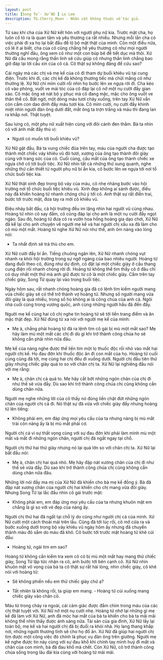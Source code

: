 ```yaml
---
layout: post
title: [Song Tử - Xử Nữ ] Lọ Lem
description: TG.Cherry_Moon - Nhân vật không thuộc về tác giả.
---
```


Từ sau khi cha của Xử Nữ kết hôn với người phụ nữ kia. Trước mặt cha, họ luôn cố tỏ ra là quan tâm và yêu thương ca rất nhiều. Nhưng mỗi lần cha có việc phải đi xa họ lại bắt đầu để lộ bộ mặt thật của mình. Còn một điều nữa, có lẽ ít ai biết, cha của cô cũng chẳng hề yêu thương cô như mọi người thường nghĩ đâu, ông xem cô như một con búp bê để tiết dục mà thôi. Xử Nữ đã cầu mong rằng thần linh sẽ cứu giúp cô nhưng thần linh chẳng bao giờ đáp lại lời cầu xin của cô cả. Cô thật sự không đáng để cứu sao?

Cái ngày mà các chị và mẹ kế của cô đi tham dự buổi khiêu vũ tại cung điện. Trước khi đi, các chị kế đã không thương tiếc mà chửi mắng cô như thường lệ. Xử Nữ chỉ mỉm cười rồi nhìn họ bước lên xe ngựa rời đi. Cha kéo cô vào phòng, vuốt ve mái tóc của cô đáp lại cô nở một nụ cười đầy gian xảo. Cô mặc ông xé nát bộ y phục mà cô đang mặc, mặc cho ông vuốt ve thân thể cô.
Bất ngờ, một dòng máu tươi chảy xuống, trên tay Xử Nữ vẫn còn cầm con dao dính đầy máu tươi kia. Cô mỉm cười, nụ cười đầy khinh miệt nhìn người đàn ông dưới đất, mắt ông ta trợn trắng và máu thì đang lan ra khắp nơi. Thật tuyệt.

Sau lưng cô, một phụ nữ xuất hiện cùng với đôi cánh đen thẳm. Bà ta nhìn cô với ánh mắt đầy thú vị:

- Ngươi có muốn tới buổi khiêu vũ?

Xử Nữ gật đầu. Bà ta vung chiếc đũa trên tay, máu của người cha được tạo thành một chiếc váy khiêu vũ đỏ tươi, xương của ông tạo thành đôi giày cùng với trang sức của cô. Cuối cùng, cầu mắt của ông tạo thành chiếc xe ngựa chở cô tới buổi tiệc. Xử Nữ nhìn tất cả những thứ xung quanh, nghe những thứ cần thiết từ người phụ nữ bí ẩn kia, cô bước lên xe ngựa tới nơi tổ chức buổi tiệc kia.

Xử Nữ thật xinh đẹp trong bộ váy của máu, cô nhẹ nhàng bước vào hội trường nơi tổ chức buổi tiệc khiêu vũ. Xinh đẹp không ai sánh được, điều này đã khiến hoàng tử nhanh chóng chú ý tới cô. Anh thật sự rất điển trai, bước tới trước mặt, đưa tay ra mời cô khiêu vũ.

Điệu nhảy bắt đầu, cả hội trường đều im lặng nhìn hai người vũ cùng nhau. Hoàng tử nhìn cô say đắm, cô cũng đáp lại cho anh là một nụ cười đầy ngọt ngào. Sau đó, hoàng tử đưa cô ra vườn hoa hồng hoàng gia dạo chơi, Xử Nữ đã kể lại cho anh chuyện về người mẹ kế và hai người chị xấu xa đã làm cho cô mù một mắt. Hoàng tử nghe Xử Nữ nói như thế, anh ôm nàng vào lòng nói:

- Ta nhất định sẽ trả thù cho em.

Xử Nữ cười đầy bí ẩn. Tiếng chuông ngân lên, Xử Nữ nhanh chóng vụt nhanh ra khỏi hội trường trong sự ngỡ ngàng của bao nhiêu người. Hoàng tử đang đuổi theo cô, đúng như dự định, cô đặt lại một chiếc giày ở cầu thang cung điện rồi nhanh chóng rời đi. Hoàng tử không thể tìm thấy cô ở đâu chỉ có duy nhất một thứ mà anh giữ được từ cô là một chiếc giày. Cầm trên tay chiếc giày, Song Tử quay lại vào trong buổi tiệc.

Ngày hôm sau, rất nhanh chóng hoàng gia đã có lệnh tìm kiếm người mang vừa chiếc giày sẽ có thể trở thành vợ hoàng tử. Nhưng số người mang vừa đôi giày là quá nhiều, trong số họ không ai là công chúa của anh cả. Ngôi nhà cuối cùng trong vương quốc, anh cùng những người hầu đã đến đấy.

Người mẹ kế cùng hai cô chị nghe tin hoàng tử sẽ tới liền trang điểm và ăn mặc thật đẹp. Xử Nữ đúng từ xa nói với người mẹ kế của mình:

- Mẹ à, chẳng phải hoàng tử đã ra lệnh tìm cô gái bị mù một mắt sao? Mẹ hãy làm mù một mắt các chị đi dù gì khi trở thành công chúa họ sẽ không cần phải nhìn nữa đâu.

Mẹ kế của nàng nghe được thế liền tìm một lọ thuốc độc rồi nhỏ vào mắt hai người chị kế. Họ đau đớn khi thuốc độc ăn đi con mắt của họ. Hoàng tử cuối cùng cũng đã tới, mẹ cùng hai chị đều đi xuống dưới. Người chị đầu tiên thử giày nhưng chiếc giày quá to so với chân chị ta. Xử Nữ lại nghiêng đầu nói với mẹ rằng:

- Mẹ à, chân chị cả quá to. Mẹ hãy cắt bớt những ngón chân của chị đi như thế sẽ vừa đấy. Dù sao khi trở thành công chúa chị cũng không cần dùng chân nữa.

Người mẹ nghe những lời của cô thấy nó đúng liền chặt đứt những ngón chân của người chị cả đi. Nó thật sự đã vừa với chiếc giày đấy nhưng hoàng tử lên tiếng:

- Không phải em, em đáp ứng mọi yêu cầu của ta nhưng nàng bị mù mắt trái còn nàng ấy là bị mù mắt phải cơ.

Người chị cả vì sự thất vọng cùng với sự đau đớn khi phải làm mình mù một mắt và mất đi những ngón chân, người chị đã ngất ngay tại chỗ.

Người chị thứ hai thử giày nhưng nó lại quá lớn so với chân chị ta. Xử Nữ lại bắt đầu nói:

- Mẹ à, chân chị hai quá nhỏ. Mẹ hãy đập nát xương chân của chị đi như thế sẽ vừa đấy. Dù sao khi trở thành công chúa chị cũng không cần dùng chân nữa đâu.

Những lời nói đầy ma mị của Xử Nữ đã khiến cho bà mẹ kế đồng ý. Bà đã đập nát xương chân của người chị hai khiến cho chị mang vừa đôi giày. Nhưng Song Tử lại lắc đầu nhìn cô gái trước mặt:

- Không phải em, em đáp ứng mọi yêu cầu của ta nhưng khuôn mặt em chẳng là gì so với vẻ đẹp của nàng ấy.

Người chị thứ hai đã ngất tại chỗ lý do cũng như người chị cả của mình.
Xử Nữ cười một cách thoải mái trên lầu. Cũng đã tới lúc rồi, cô mở cửa ra và bước xuống dưới trong bộ váy khiêu vũ ngày hôm ấy nhưng đã chuyển thành màu đỏ sẵm do máu đã khô. Cô bước tới trước mặt hoàng tử khẽ cúi đầu:

- Hoàng tử, ngài tìm em sao?

Hoàng tử không cần kiểm tra xem cô có bị mù một mắt hay mang thử chiếc giày, Song Tử lập tức nhận ra cô, anh bước tới bên cạnh cô. Xử Nữ nhìn khuôn mặt vô vọng của bà ta cô thật sự rất hài lòng, nhìn chiếc giày, cô khẽ nói với hoàng tử:

- Sẽ không phiền nếu em thử chiếc giày chứ ạ?

- Tất nhiên là không rồi, ta giúp em mang. - Hoàng tử cúi xuống mang chiếc giày vào chân cô.

Máu từ trong chảy ra ngoài, cái cảm giác được đắm chìm trong máu của các chị thật tuyệt vời. Xử Nữ nở một nụ cười nhẹ. Hoàng tử nhớ lại những gì mẹ kế đã làm với Xử Nữ, anh đã móc hai mắt của bà ta khiến cho bà ta mãi mãi không thể nhìn thấy được ánh sáng nữa. Tài sản của gia đình, Xử Nữ lấy lại toàn bộ, mẹ kế và hai người chị đã bị đuổi ra khỏi nhà. Họ lang thang khắp nơi, những người thương tình sẽ cho họ đồ ăn. Xử Nữ đã giúp hai người chị tìm được một công việc đó chính là phục vụ đàn ông trên giường. Người mẹ kế nghe được tin này cùng với sự đau khổ khi chính tay mình huỷ đi mắt và chân của con mình, bà đã đau khổ mà chết. Còn Xử Nữ, cô trở thành công chúa sống trong lâu đài kia cùng với hoàng tử mãi mãi.